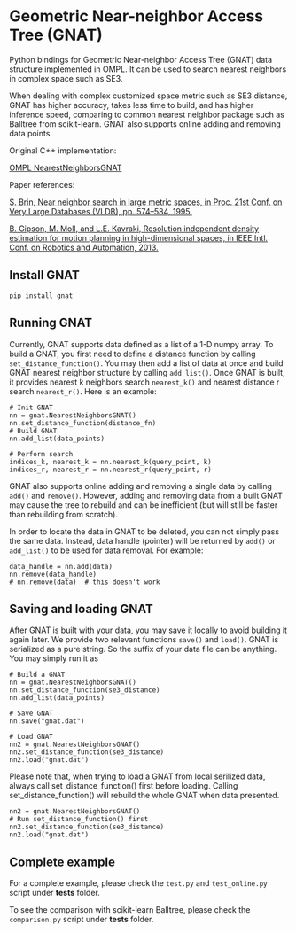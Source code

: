 # Geometric Near-neighbor Access Tree (GNAT)

Python bindings for Geometric Near-neighbor Access Tree (GNAT) data structure implemented in OMPL. It can be used to search nearest neighbors in complex space such as SE3.

When dealing with complex customized space metric such as SE3 distance, GNAT has higher accuracy, takes less time to build, and has higher inference speed, comparing to common nearest neighbor package such as Balltree from scikit-learn. GNAT also supports online adding and removing data points.

Original C++ implementation:

[OMPL NearestNeighborsGNAT](https://ompl.kavrakilab.org/NearestNeighborsGNAT_8h_source.html)

Paper references:

[S. Brin, Near neighbor search in large metric spaces, in Proc. 21st Conf. on Very Large Databases (VLDB), pp. 574–584, 1995.](http://ilpubs.stanford.edu:8090/113/1/1995-44.pdf)

[B. Gipson, M. Moll, and L.E. Kavraki, Resolution independent density estimation for motion planning in high-dimensional spaces, in IEEE Intl. Conf. on Robotics and Automation, 2013.](https://moll.ai/publications/gipson2013resolution-independent-density-estimation.pdf)

## Install GNAT

```
pip install gnat
```

## Running GNAT

Currently, GNAT supports data defined as a list of a 1-D numpy array. To build a GNAT, you first need to define a distance function by calling `set_distance_function()`. You may then add a list of data at once and build GNAT nearest neighbor structure by calling `add_list()`. Once GNAT is built, it provides nearest k neighbors search `nearest_k()` and nearest distance r search `nearest_r()`. Here is an example:

```
# Init GNAT
nn = gnat.NearestNeighborsGNAT()
nn.set_distance_function(distance_fn)
# Build GNAT
nn.add_list(data_points)

# Perform search
indices_k, nearest_k = nn.nearest_k(query_point, k)
indices_r, nearest_r = nn.nearest_r(query_point, r)
```

GNAT also supports online adding and removing a single data by calling `add()` and `remove()`. However, adding and removing data from a built GNAT may cause the tree to rebuild and can be inefficient (but will still be faster than rebuilding from scratch).

In order to locate the data in GNAT to be deleted, you can not simply pass the same data. Instead, data handle (pointer) will be returned by `add()` or `add_list()` to be used for data removal. For example:

```
data_handle = nn.add(data)
nn.remove(data_handle)
# nn.remove(data)  # this doesn't work
```

## Saving and loading GNAT

After GNAT is built with your data, you may save it locally to avoid building it again later. We provide two relevant functions `save()` and `load()`. GNAT is serialized as a pure string. So the suffix of your data file can be anything. You may simply run it as

```
# Build a GNAT
nn = gnat.NearestNeighborsGNAT()
nn.set_distance_function(se3_distance)
nn.add_list(data_points)

# Save GNAT
nn.save("gnat.dat")

# Load GNAT
nn2 = gnat.NearestNeighborsGNAT()
nn2.set_distance_function(se3_distance)
nn2.load("gnat.dat")
````

Please note that, when trying to load a GNAT from local serilized data, always call set_distance_function() first before loading. Calling set_distance_function() will rebuild the whole GNAT when data presented.

```
nn2 = gnat.NearestNeighborsGNAT()
# Run set_distance_function() first
nn2.set_distance_function(se3_distance)
nn2.load("gnat.dat")
````

## Complete example

For a complete example, please check the `test.py` and `test_online.py` script under **tests** folder.

To see the comparison with scikit-learn Balltree, please check the `comparison.py` script under **tests** folder.
